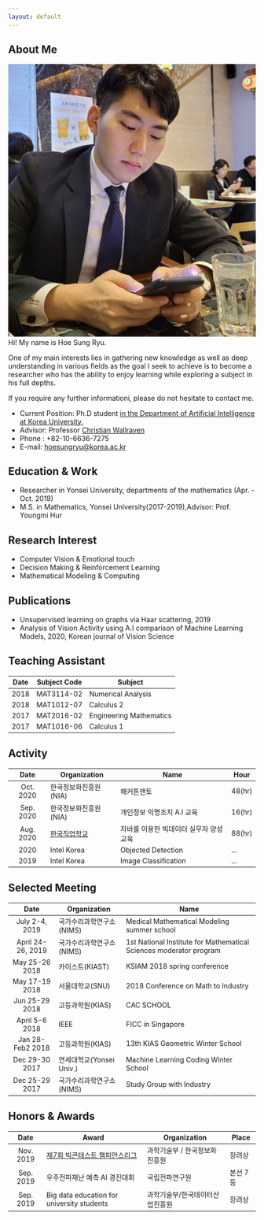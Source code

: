 ```yaml
---
layout: default
---
```


## About Me
<img class="profile-picture" src="profile.jpg">
Hi! My name is Hoe Sung Ryu.

One of my main interests lies in gathering new knowledge as well as deep understanding in various fields as the goal I seek to achieve is to become a researcher who has the ability to enjoy learning while exploring a subject in his full depths.

If you require any further informationi, please do not hesitate to contact me.

- Current Position: Ph.D student <a href="http://xai.korea.ac.kr/">in the Department of Artificial Intelligence at Korea University.</a>  
- Advisor: Professor <a href="https://scholar.google.com/citations?hl=en&user=VJuuzLwAAAAJ">Christian Wallraven</a> 
- Phone : +82-10-6636-7275
- E-mail: hoesungryu@korea.ac.kr


## Education & Work 
- Researcher in Yonsei University, departments of the mathematics (Apr. - Oct. 2019)
- M.S. in Mathematics, Yonsei University(2017-2019),Advisor: Prof. Youngmi Hur


## Research Interest
- Computer Vision & Emotional touch
- Decision Making & Reinforcement Learning
- Mathematical Modeling & Computing


## Publications
- Unsupervised learning on graphs via Haar scattering, 2019 
- Analysis of Vision Activity using A.I comparison of Machine Learning Models, 2020, Korean journal of Vision Science


## Teaching Assistant

|Date|Subject Code|Subject|
|:-----:|----|----|
|2018|MAT3114-02|Numerical Analysis|
|2018|MAT1012-07|Calculus 2|
|2017|MAT2016-02|Engineering Mathematics|
|2017|MAT1016-06|Calculus 1|


## Activity

|Date|Organization|Name|Hour|
|:-----:|------|----|----|
|Oct. 2020|한국정보화진흥원(NIA) |해커톤맨토|48(hr)|
|Sep. 2020|한국정보화진흥원(NIA)| 개인정보 익명조치 A.I 교육 |16(hr)|
|Aug. 2020|[한국직업학교](http://www.koreavc.or.kr/) |자바를 이용한 빅데이터 실무자 양성 교육|88(hr)|
|2020| Intel Korea | Objected Detection|...|
|2019| Intel Korea | Image Classification|...|


## Selected Meeting 

|Date|Organization|Name|
|:------:|--------|----|
|July 2-4, 2019 |국가수리과학연구소(NIMS)|Medical Mathematical Modeling summer school| 
|April 24-26, 2019|국가수리과학연구소(NIMS)|1st National Institute for Mathematical Sciences moderator program|
|May 25-26 2018|카이스트(KIAST)|KSIAM 2018 spring conference|
|May 17-19 2018|서울대학교(SNU)|2018 Conference on Math to Industry|
|Jun 25-29 2018 |고등과학원(KIAS)| CAC SCHOOL|
|April 5-6 2018 |IEEE| FICC in Singapore |
|Jan 28- Feb2 2018|고등과학원(KIAS)|13th KIAS Geometric Winter School|
|Dec 29-30 2017 |연세대학교(Yonsei Univ.)|Machine Learning Coding Winter School|
|Dec 25-29 2017 |국가수리과학연구소(NIMS)| Study Group with Industry|


## Honors & Awards

|Date|Award|Organization|Place|  
|:-----:|-------|----|----|  
|Nov. 2019|[제7회 빅콘테스트 챔피언스리그](https://www.bigcontest.or.kr/introduce/history2019.php) | 과학기술부 / 한국정보화진흥원 | 장려상 |
|Sep. 2019|우주전파재난 예측 AI 경진대회 | 국립전파연구원 | 본선 7등 |  
|Sep. 2019|Big data education for university students| 과학기술부/한국데이터산업진흥원 |장려상|


